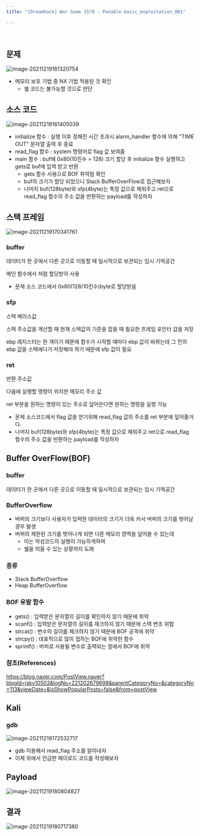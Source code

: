 ```yaml
---
title: "[Dreamhack] War Game 1단계 - Pwnable basic_exploitation_001"

---
```


<br>

## 문제

![image-20211219161320754](https://raw.githubusercontent.com/EONION-TH3DB/image_repo/main/img/image-20211219161320754.png)

- 메모리 보호 기법 중 NX 기법 적용된 것 확인
  - 쉘 코드는 불가능할 것으로 판단



## 소스 코드

![image-20211219161405039](https://raw.githubusercontent.com/EONION-TH3DB/image_repo/main/img/image-20211219161405039.png)

- initialize 함수 : 실행 이후 정해진 시간 초과시 alarm_handler 함수에 의해  "TIME OUT" 문자열 출력 후 종료 
- read_flag 함수 : system 명령어로 flag 값 보여줌
- main 함수 : buf에 0x80(10진수 = 128) 크기 할당 후 initialize 함수 실행하고 gets로 buf에 입력 받고 반환
  - gets 함수 사용으로 BOF 취약점 확인
  - buf의 크기가 할당 되었으니 Stack BufferOverFlow로 접근해보자
  - 나머지 buf(128byte)와 sfp(4byte)는 특정 값으로 채워주고 ret으로 read_flag 함수의 주소 값을 반환하는 payload를 작성하자



## 스택 프레임

![image-20211219170341761](https://raw.githubusercontent.com/EONION-TH3DB/image_repo/main/img/image-20211219170341761.png)

### buffer

데이터가 한 곳에서 다른 곳으로 이동할 때 일시적으로 보관되는 임시 기억공간

메인 함수에서 처럼 할당받아 사용

- 문제 소스 코드에서 0x80(128/10진수)byte로 할당받음

### sfp

스택 베이스값

스택 주소값을 계산할 때 현재 스택값의 기준을 잡을 때 필요한 프레임 포인터 갑을 저장

ebp 레지스터는 한 개이기 때문에 함수가 시작할 때마다 ebp 값이 바뀌는데 그 전의 ebp 값을 스택에다가 저장해야 하기 때문에 sfp 값이 필요

### ret 

반환 주소값

다음에 실행할 명령이 위치한 메모리 주소 값

ret 부분을 원하는 명령이 있는 주소로 덮어쓴다면 원하는 명령을 실행 가능

- 문제 소스코드에서 flag 값을 얻기위해 read_flag 값의 주소를 ret 부분에 덮어줄거다.
- 나머지 buf(128byte)와 sfp(4byte)는 특정 값으로 채워주고 ret으로 read_flag 함수의 주소 값을 반환하는 payload를 작성하자



## Buffer OverFlow(BOF)

### buffer 

데이터가 한 곳에서 다른 곳으로 이동할 때 일시적으로 보관되는 임시 기억공간

### BufferOverflow

- 버퍼의 크기보다 사용자가 입력한 데이터의 크기가 더욱 커서 버퍼의 크기를 벗어날 경우 발생
- 버퍼의 제한된 크기를 벗어나게 되면 다른 메모리 영역을 덮어쓸 수 있는데
  - 이는 악성코드의 실행이 가능하게하며
  - 쉘을 띄울 수 있는 상황까지 도래

### 종류

- Stack BufferOverflow
- Heap BufferOverflow

### BOF 유발 함수

- gets() : 입력받은 문자열의 길이를 확인하지 않기 때문에 취약
- scanf() : 입력받은 문자열의 길이를 체크하지 않기 때문에 스택 변조 위험
- strcat() : 변수의 길이를 체크하지 않기 때문에 BOF 공격에 취약
- strcpy() : 대표적으로 많이 접하는 BOF에 취약한 함수
- sprintf() : 버퍼로 사용될 변수로 출력되는 점에서 BOF에 취약

### 참조(References)

https://blog.naver.com/PostView.naver?blogId=jsky10503&logNo=221202679698&parentCategoryNo=&categoryNo=113&viewDate=&isShowPopularPosts=false&from=postView



## Kali

### gdb

![image-20211219172532717](https://raw.githubusercontent.com/EONION-TH3DB/image_repo/main/img/image-20211219172532717.png)

- gdb 이용해서 read_flag 주소를 알아내자	
- 이제 위에서 언급한 페이로드 코드를 작성해보자



## Payload

![image-20211219180804827](https://raw.githubusercontent.com/EONION-TH3DB/image_repo/main/img/image-20211219180804827.png)



## 결과

![image-20211219180717380](https://raw.githubusercontent.com/EONION-TH3DB/image_repo/main/img/image-20211219180717380.png)